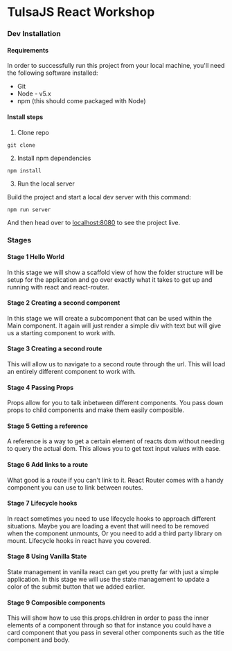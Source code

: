 # TulsaJS React Workshop

### Dev Installation

#### Requirements

In order to successfully run this project from your local machine, you'll need the following software installed:

* Git
* Node - v5.x
* npm (this should come packaged with Node)

#### Install steps

1. Clone repo

```
git clone
```

2. Install npm dependencies

```
npm install
```

3. Run the local server

Build the project and start a local dev server with this command:

```
npm run server
```

And then head over to [localhost:8080](http://localhost:8080/) to see the project live.

### Stages

#### Stage 1 Hello World

In this stage we will show a scaffold view of how the folder structure will be setup for the application and go over exactly what it takes to get up and running with react and react-router.

#### Stage 2 Creating a second component

In this stage we will create a subcomponent that can be used within the Main component. It again will just render a simple div with text but will give us a starting component to work with.

#### Stage 3 Creating a second route

This will allow us to navigate to a second route through the url. This will load an entirely different component to work with.

#### Stage 4 Passing Props

Props allow for you to talk inbetween different components. You pass down props to child components and make them easily composible.

#### Stage 5 Getting a reference

A reference is a way to get a certain element of reacts dom without needing to query the actual dom. This allows you to get text input values with ease.

#### Stage 6 Add links to a route

What good is a route if you can't link to it. React Router comes with a handy component you can use to link between routes.

#### Stage 7 Lifecycle hooks

In react sometimes you need to use lifecycle hooks to approach different situations. Maybe you are loading a event that will need to be removed when the component unmounts, Or you need to add a third party library on mount. Lifecycle hooks in react have you covered.

#### Stage 8 Using Vanilla State

State management in vanilla react can get you pretty far with just a simple application. In this stage we will use the state management to update a color of the submit button that we added earlier.

#### Stage 9 Composible components

This will show how to use this.props.children in order to pass the inner elements of a component through so that for instance you could have a card component that you pass in several other components such as the title component and body.

